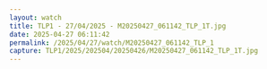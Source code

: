 ```yaml
---
layout: watch
title: TLP1 - 27/04/2025 - M20250427_061142_TLP_1T.jpg
date: 2025-04-27 06:11:42
permalink: /2025/04/27/watch/M20250427_061142_TLP_1
capture: TLP1/2025/202504/20250426/M20250427_061142_TLP_1T.jpg
---
```

